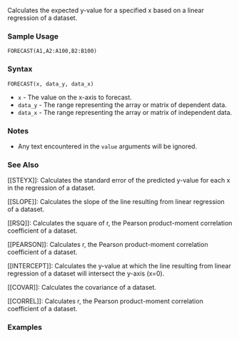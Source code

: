 Calculates the expected y-value for a specified x based on a linear regression of a dataset.

### Sample Usage

`FORECAST(A1,A2:A100,B2:B100)`

### Syntax

`FORECAST(x, data_y, data_x)`

* `x` - The value on the x-axis to forecast.
* `data_y` - The range representing the array or matrix of dependent data.
* `data_x` - The range representing the array or matrix of independent data.

### Notes

* Any text encountered in the `value` arguments will be ignored.

### See Also

[[STEYX]]: Calculates the standard error of the predicted y-value for each x in the regression of a dataset.

[[SLOPE]]: Calculates the slope of the line resulting from linear regression of a dataset.

[[RSQ]]: Calculates the square of r, the Pearson product-moment correlation coefficient of a dataset.

[[PEARSON]]: Calculates r, the Pearson product-moment correlation coefficient of a dataset.

[[INTERCEPT]]: Calculates the y-value at which the line resulting from linear regression of a dataset will intersect the y-axis (x=0).

[[COVAR]]: Calculates the covariance of a dataset.

[[CORREL]]: Calculates r, the Pearson product-moment correlation coefficient of a dataset.

### Examples